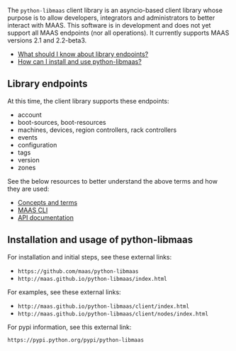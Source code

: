 <!-- deb-2-7-cli
||2.7|2.8|2.9|
|-----:|:-----:|:-----:|:-----:|
|Snap|[CLI](python-api-client-snap-2-7-cli/3042) ~ [UI](python-api-client-snap-2-7-ui/3043)|[CLI](python-api-client-snap-2-8-cli/3044) ~ [UI](python-api-client-snap-2-8-ui/3045)|[CLI](python-api-client-snap-2-9-cli/3046) ~ [UI](python-api-client-snap-2-9-ui/3047)|
|Packages|**CLI** ~ [UI](python-api-client-deb-2-7-ui/3049)|[CLI](python-api-client-deb-2-8-cli/3050) ~ [UI](python-api-client-deb-2-8-ui/3051)|[CLI](python-api-client-deb-2-9-cli/3052) ~ [UI](python-api-client-deb-2-9-ui/3053)|
 deb-2-7-cli -->

<!-- deb-2-7-ui
||2.7|2.8|2.9|
|-----:|:-----:|:-----:|:-----:|
|Snap|[CLI](python-api-client-snap-2-7-cli/3042) ~ [UI](python-api-client-snap-2-7-ui/3043)|[CLI](python-api-client-snap-2-8-cli/3044) ~ [UI](python-api-client-snap-2-8-ui/3045)|[CLI](python-api-client-snap-2-9-cli/3046) ~ [UI](python-api-client-snap-2-9-ui/3047)|
|Packages|[CLI](python-api-client-deb-2-7-cli/3048) ~ |**UI**|[CLI](python-api-client-deb-2-8-cli/3050) ~ [UI](python-api-client-deb-2-8-ui/3051)|[CLI](python-api-client-deb-2-9-cli/3052) ~ [UI](python-api-client-deb-2-9-ui/3053)|
 deb-2-7-ui -->

<!-- deb-2-8-cli
||2.7|2.8|2.9|
|-----:|:-----:|:-----:|:-----:|
|Snap|[CLI](python-api-client-snap-2-7-cli/3042) ~ [UI](python-api-client-snap-2-7-ui/3043)|[CLI](python-api-client-snap-2-8-cli/3044) ~ [UI](python-api-client-snap-2-8-ui/3045)|[CLI](python-api-client-snap-2-9-cli/3046) ~ [UI](python-api-client-snap-2-9-ui/3047)|
|Packages|[CLI](python-api-client-deb-2-7-cli/3048) ~ [UI](python-api-client-deb-2-7-ui/3049)||**CLI** ~ [UI](python-api-client-deb-2-8-ui/3051)|[CLI](python-api-client-deb-2-9-cli/3052) ~ [UI](python-api-client-deb-2-9-ui/3053)|
 deb-2-8-cli -->

<!-- deb-2-8-ui
||2.7|2.8|2.9|
|-----:|:-----:|:-----:|:-----:|
|Snap|[CLI](python-api-client-snap-2-7-cli/3042) ~ [UI](python-api-client-snap-2-7-ui/3043)|[CLI](python-api-client-snap-2-8-cli/3044) ~ [UI](python-api-client-snap-2-8-ui/3045)|[CLI](python-api-client-snap-2-9-cli/3046) ~ [UI](python-api-client-snap-2-9-ui/3047)|
|Packages|[CLI](python-api-client-deb-2-7-cli/3048) ~ [UI](python-api-client-deb-2-7-ui/3049)|[CLI](python-api-client-deb-2-8-cli/3050) ~ |**UI**|[CLI](python-api-client-deb-2-9-cli/3052) ~ [UI](python-api-client-deb-2-9-ui/3053)|
 deb-2-8-ui -->

<!-- deb-2-9-cli
||2.7|2.8|2.9|
|-----:|:-----:|:-----:|:-----:|
|Snap|[CLI](python-api-client-snap-2-7-cli/3042) ~ [UI](python-api-client-snap-2-7-ui/3043)|[CLI](python-api-client-snap-2-8-cli/3044) ~ [UI](python-api-client-snap-2-8-ui/3045)|[CLI](python-api-client-snap-2-9-cli/3046) ~ [UI](python-api-client-snap-2-9-ui/3047)|
|Packages|[CLI](python-api-client-deb-2-7-cli/3048) ~ [UI](python-api-client-deb-2-7-ui/3049)|[CLI](python-api-client-deb-2-8-cli/3050) ~ [UI](python-api-client-deb-2-8-ui/3051)||**CLI** ~ [UI](python-api-client-deb-2-9-ui/3053)|
 deb-2-9-cli -->

<!-- deb-2-9-ui
||2.7|2.8|2.9|
|-----:|:-----:|:-----:|:-----:|
|Snap|[CLI](python-api-client-snap-2-7-cli/3042) ~ [UI](python-api-client-snap-2-7-ui/3043)|[CLI](python-api-client-snap-2-8-cli/3044) ~ [UI](python-api-client-snap-2-8-ui/3045)|[CLI](python-api-client-snap-2-9-cli/3046) ~ [UI](python-api-client-snap-2-9-ui/3047)|
|Packages|[CLI](python-api-client-deb-2-7-cli/3048) ~ [UI](python-api-client-deb-2-7-ui/3049)|[CLI](python-api-client-deb-2-8-cli/3050) ~ [UI](python-api-client-deb-2-8-ui/3051)|[CLI](python-api-client-deb-2-9-cli/3052) ~ |**UI**|
 deb-2-9-ui -->

<!-- snap-2-7-cli
||2.7|2.8|2.9|
|-----:|:-----:|:-----:|:-----:|
|Snap|**CLI** ~ [UI](python-api-client-snap-2-7-ui/3043)|[CLI](python-api-client-snap-2-8-cli/3044) ~ [UI](python-api-client-snap-2-8-ui/3045)|[CLI](python-api-client-snap-2-9-cli/3046) ~ [UI](python-api-client-snap-2-9-ui/3047)|
|Packages|[CLI](python-api-client-deb-2-7-cli/3048) ~ [UI](python-api-client-deb-2-7-ui/3049)|[CLI](python-api-client-deb-2-8-cli/3050) ~ [UI](python-api-client-deb-2-8-ui/3051)|[CLI](python-api-client-deb-2-9-cli/3052) ~ [UI](python-api-client-deb-2-9-ui/3053)|
 snap-2-7-cli -->

<!-- snap-2-7-ui
||2.7|2.8|2.9|
|-----:|:-----:|:-----:|:-----:|
|Snap|[CLI](python-api-client-snap-2-7-cli/3042) ~ |**UI**|[CLI](python-api-client-snap-2-8-cli/3044) ~ [UI](python-api-client-snap-2-8-ui/3045)|[CLI](python-api-client-snap-2-9-cli/3046) ~ [UI](python-api-client-snap-2-9-ui/3047)|
|Packages|[CLI](python-api-client-deb-2-7-cli/3048) ~ [UI](python-api-client-deb-2-7-ui/3049)|[CLI](python-api-client-deb-2-8-cli/3050) ~ [UI](python-api-client-deb-2-8-ui/3051)|[CLI](python-api-client-deb-2-9-cli/3052) ~ [UI](python-api-client-deb-2-9-ui/3053)|
 snap-2-7-ui -->

<!-- snap-2-8-cli
||2.7|2.8|2.9|
|-----:|:-----:|:-----:|:-----:|
|Snap|[CLI](python-api-client-snap-2-7-cli/3042) ~ [UI](python-api-client-snap-2-7-ui/3043)||**CLI** ~ [UI](python-api-client-snap-2-8-ui/3045)|[CLI](python-api-client-snap-2-9-cli/3046) ~ [UI](python-api-client-snap-2-9-ui/3047)|
|Packages|[CLI](python-api-client-deb-2-7-cli/3048) ~ [UI](python-api-client-deb-2-7-ui/3049)|[CLI](python-api-client-deb-2-8-cli/3050) ~ [UI](python-api-client-deb-2-8-ui/3051)|[CLI](python-api-client-deb-2-9-cli/3052) ~ [UI](python-api-client-deb-2-9-ui/3053)|
 snap-2-8-cli -->

<!-- snap-2-8-ui
||2.7|2.8|2.9|
|-----:|:-----:|:-----:|:-----:|
|Snap|[CLI](python-api-client-snap-2-7-cli/3042) ~ [UI](python-api-client-snap-2-7-ui/3043)|[CLI](python-api-client-snap-2-8-cli/3044) ~ |**UI**|[CLI](python-api-client-snap-2-9-cli/3046) ~ [UI](python-api-client-snap-2-9-ui/3047)|
|Packages|[CLI](python-api-client-deb-2-7-cli/3048) ~ [UI](python-api-client-deb-2-7-ui/3049)|[CLI](python-api-client-deb-2-8-cli/3050) ~ [UI](python-api-client-deb-2-8-ui/3051)|[CLI](python-api-client-deb-2-9-cli/3052) ~ [UI](python-api-client-deb-2-9-ui/3053)|
 snap-2-8-ui -->

<!-- snap-2-9-cli
||2.7|2.8|2.9|
|-----:|:-----:|:-----:|:-----:|
|Snap|[CLI](python-api-client-snap-2-7-cli/3042) ~ [UI](python-api-client-snap-2-7-ui/3043)|[CLI](python-api-client-snap-2-8-cli/3044) ~ [UI](python-api-client-snap-2-8-ui/3045)||**CLI** ~ [UI](python-api-client-snap-2-9-ui/3047)|
|Packages|[CLI](python-api-client-deb-2-7-cli/3048) ~ [UI](python-api-client-deb-2-7-ui/3049)|[CLI](python-api-client-deb-2-8-cli/3050) ~ [UI](python-api-client-deb-2-8-ui/3051)|[CLI](python-api-client-deb-2-9-cli/3052) ~ [UI](python-api-client-deb-2-9-ui/3053)|
 snap-2-9-cli -->

<!-- snap-2-9-ui
||2.7|2.8|2.9|
|-----:|:-----:|:-----:|:-----:|
|Snap|[CLI](python-api-client-snap-2-7-cli/3042) ~ [UI](python-api-client-snap-2-7-ui/3043)|[CLI](python-api-client-snap-2-8-cli/3044) ~ [UI](python-api-client-snap-2-8-ui/3045)|[CLI](python-api-client-snap-2-9-cli/3046) ~ |**UI**|
|Packages|[CLI](python-api-client-deb-2-7-cli/3048) ~ [UI](python-api-client-deb-2-7-ui/3049)|[CLI](python-api-client-deb-2-8-cli/3050) ~ [UI](python-api-client-deb-2-8-ui/3051)|[CLI](python-api-client-deb-2-9-cli/3052) ~ [UI](python-api-client-deb-2-9-ui/3053)|
 snap-2-9-ui -->

The `python-libmaas` client library is an asyncio-based client library whose purpose is to allow developers, integrators and administrators to better interact with MAAS.  This software is in development and does not yet support all MAAS endpoints (nor all operations). It currently supports MAAS versions 2.1 and 2.2-beta3.

* [What should I know about library endpoints?](/t/cli-resource-pool-management/800#heading--library-endpoints)
* [How can I install and use  python-libmaas?](/t/cli-resource-pool-management/800#heading--installation-and-usage-of-python-libmaas)

<h2 id="heading--library-endpoints">Library endpoints</h2>

At this time, the client library supports these endpoints:

-   account
-   boot-sources, boot-resources
-   machines, devices, region controllers, rack controllers
-   events
-   configuration
-   tags
-   version
-   zones

See the below resources to better understand the above terms and how they are used:

-   [Concepts and terms](/t/concepts-and-terms/785)
-   [MAAS CLI](/t/maas-cli/802)
-   [API documentation](https://maas.io/docs/api)

<h2 id="heading--installation-and-usage-of-python-libmaas">Installation and usage of python-libmaas</h2>

For installation and initial steps, see these external links:

-   `https://github.com/maas/python-libmaas`
-   `http://maas.github.io/python-libmaas/index.html`

For examples, see these external links:

-   `http://maas.github.io/python-libmaas/client/index.html`
-   `http://maas.github.io/python-libmaas/client/nodes/index.html`

For pypi information, see this external link:

`https://pypi.python.org/pypi/python-libmaas`

<!-- LINKS -->